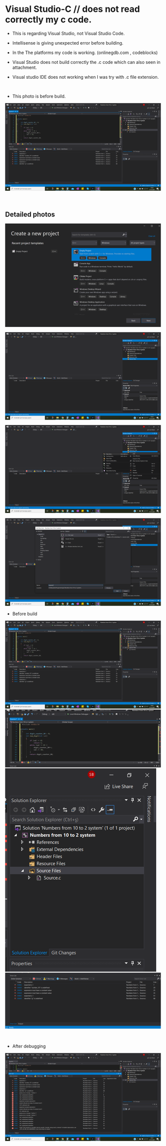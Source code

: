 # Visual Studio-C // does not read correctly my c code.

+ This is regarding Visual Studio, not Visual Studio Code.

+ Intellisense is giving unexpected error before building.

+ In the The platforms my code is working. (onlinegdb.com , codeblocks)

+ Visual Studio does not build correctly the .c code which can also seen in attachment. 

+ Visual studio IDE does not working when I was try with .c file extension.

<br/>

+ This photo is before build.

![Compile file](2021-01-17_8.png)

<br/>

## Detailed photos

![Compile file](2021-01-17-4.png)

![Compile file](2021-01-17_5.png)

![Compile file](2021-01-17_6.png)

![Compile file](2021-01-17_7.png)

+ Before build

![Compile File](2021-01-17_8.png)
![Compile File](2021-01-17_8-2.png)
![Compile File](2021-01-17_8-3.png)
![Compile File](2021-01-17_8-4.png)

<br/>

+ After debugging

![Compile File](2021-01-17_12.png)
